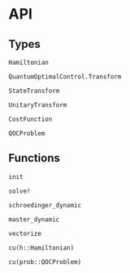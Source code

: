 # API

## Types

```@docs
Hamiltonian
```

```@docs
QuantumOptimalControl.Transform
```

```@docs
StateTransform
```

```@docs
UnitaryTransform
```

```@docs
CostFunction
```

```@docs
QOCProblem
```

## Functions

```@docs
init
```

```@docs
solve!
```

```@docs
schroedinger_dynamic
```

```@docs
master_dynamic
```

```@docs
vectorize
```

```@docs
cu(h::Hamiltonian)
```

```@docs
cu(prob::QOCProblem)
```